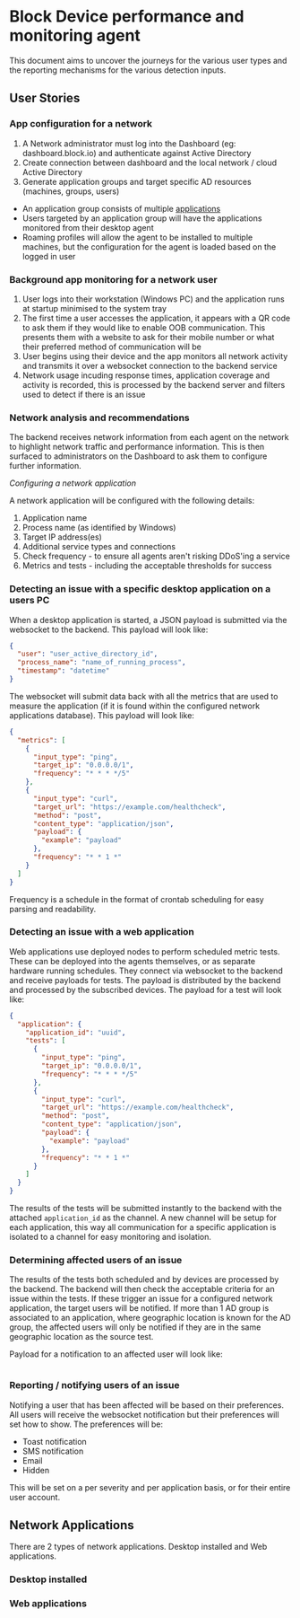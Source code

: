 # Block Device performance and monitoring agent

This document aims to uncover the journeys for the various user types and the reporting mechanisms for the various detection inputs.

## User Stories

### App configuration for a network

1. A Network administrator must log into the Dashboard (eg: dashboard.block.io) and authenticate against Active Directory
1. Create connection between dashboard and the local network / cloud Active Directory
1. Generate application groups and target specific AD resources (machines, groups, users)
  * An application group consists of multiple [applications](#applications)
  * Users targeted by an application group will have the applications monitored from their desktop agent
  * Roaming profiles will allow the agent to be installed to multiple machines, but the configuration for the agent is loaded based on the logged in user

### Background app monitoring for a network user

1. User logs into their workstation (Windows PC) and the application runs at startup minimised to the system tray
1. The first time a user accesses the application, it appears with a QR code to ask them if they would like to enable OOB communication. This presents them with a website to ask for their mobile number or what their preferred method of communication will be
1. User begins using their device and the app monitors all network activity and transmits it over a websocket connection to the backend service
1. Network usage incuding response times, application coverage and activity is recorded, this is processed by the backend server and filters used to detect if there is an issue

### Network analysis and recommendations

The backend receives network information from each agent on the network to highlight network traffic and performance information. This is then surfaced to administrators on the Dashboard to ask them to configure further information.

_Configuring a network application_

A network application will be configured with the following details:

1. Application name
1. Process name (as identified by Windows)
1. Target IP address(es)
1. Additional service types and connections
1. Check frequency - to ensure all agents aren't risking DDoS'ing a service
1. Metrics and tests - including the acceptable thresholds for success

### Detecting an issue with a specific desktop application on a users PC

When a desktop application is started, a JSON payload is submitted via the websocket to the backend. This payload will look like:

```JSON
{
  "user": "user_active_directory_id",
  "process_name": "name_of_running_process",
  "timestamp": "datetime"
}
```

The websocket will submit data back with all the metrics that are used to measure the application (if it is found within the configured network applications database). This payload will look like:

```JSON
{
  "metrics": [
    {
      "input_type": "ping",
      "target_ip": "0.0.0.0/1",
      "frequency": "* * * */5"
    },
    {
      "input_type": "curl",
      "target_url": "https://example.com/healthcheck",
      "method": "post",
      "content_type": "application/json",
      "payload": {
        "example": "payload"
      },
      "frequency": "* * 1 *"
    }
  ]
}
```
Frequency is a schedule in the format of crontab scheduling for easy parsing and readability.

### Detecting an issue with a web application

Web applications use deployed nodes to perform scheduled metric tests. These can be deployed into the agents themselves, or as separate hardware running schedules. They connect via websocket to the backend and receive payloads for tests. The payload is distributed by the backend and processed by the subscribed devices. The payload for a test will look like:

```JSON
{
  "application": {
    "application_id": "uuid",
    "tests": [
      {
        "input_type": "ping",
        "target_ip": "0.0.0.0/1",
        "frequency": "* * * */5"
      },
      {
        "input_type": "curl",
        "target_url": "https://example.com/healthcheck",
        "method": "post",
        "content_type": "application/json",
        "payload": {
          "example": "payload"
        },
        "frequency": "* * 1 *"
      }
    ]
  }
}
```

The results of the tests will be submitted instantly to the backend with the attached `application_id` as the channel. A new channel will be setup for each application, this way all communication for a specific application is isolated to a channel for easy monitoring and isolation.

### Determining affected users of an issue

The results of the tests both scheduled and by devices are processed by the backend. The backend will then check the acceptable criteria for an issue within the tests. If these trigger an issue for a configured network application, the target users will be notified. If more than 1 AD group is associated to an application, where geographic location is known for the AD group, the affected users will only be notified if they are in the same geographic location as the source test.

Payload for a notification to an affected user will look like:

```JSON

```

### Reporting / notifying users of an issue

Notifying a user that has been affected will be based on their preferences. All users will receive the websocket notification but their preferences will set how to show. The preferences will be:
* Toast notification
* SMS notification
* Email
* Hidden

This will be set on a per severity and per application basis, or for their entire user account.

## Network Applications

There are 2 types of network applications. Desktop installed and Web applications.

### Desktop installed



### Web applications

